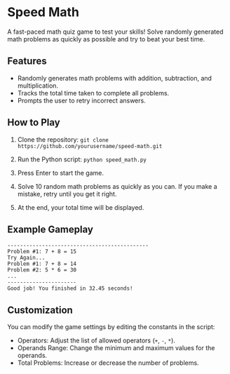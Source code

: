 # Speed Math

A fast-paced math quiz game to test your skills! Solve randomly generated math problems as quickly as possible and try to beat your best time.

## Features

- Randomly generates math problems with addition, subtraction, and multiplication.
- Tracks the total time taken to complete all problems.
- Prompts the user to retry incorrect answers.

## How to Play

1. Clone the repository:
`git clone https://github.com/yourusername/speed-math.git`

2. Run the Python script:
`python speed_math.py`

3. Press Enter to start the game.

4. Solve 10 random math problems as quickly as you can. If you make a mistake, retry until you get it right.

5. At the end, your total time will be displayed.

## Example Gameplay
```Welcome to Speed Math! Press enter to start!
---------------------------------------------
Problem #1: 7 + 8 = 15
Try Again...
Problem #1: 7 + 8 = 14
Problem #2: 5 * 6 = 30
...
----------------------
Good job! You finished in 32.45 seconds!
```
## Customization
You can modify the game settings by editing the constants in the script:
- Operators: Adjust the list of allowed operators (`+`, `-`, `*`).
- Operands Range: Change the minimum and maximum values for the operands.
- Total Problems: Increase or decrease the number of problems.
